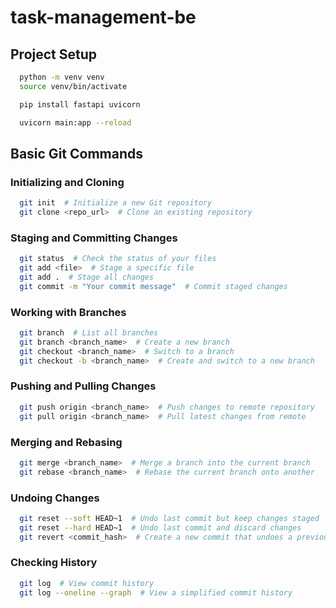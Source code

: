 # task-management-be

## Project Setup
```bash
  python -m venv venv
  source venv/bin/activate
```
```bash
  pip install fastapi uvicorn
```
```bash
  uvicorn main:app --reload
```



## Basic Git Commands

### Initializing and Cloning
```bash
  git init  # Initialize a new Git repository
  git clone <repo_url>  # Clone an existing repository
```

### Staging and Committing Changes
```bash
  git status  # Check the status of your files
  git add <file>  # Stage a specific file
  git add .  # Stage all changes
  git commit -m "Your commit message"  # Commit staged changes
```

### Working with Branches
```bash
  git branch  # List all branches
  git branch <branch_name>  # Create a new branch
  git checkout <branch_name>  # Switch to a branch
  git checkout -b <branch_name>  # Create and switch to a new branch
```

### Pushing and Pulling Changes
```bash
  git push origin <branch_name>  # Push changes to remote repository
  git pull origin <branch_name>  # Pull latest changes from remote
```

### Merging and Rebasing
```bash
  git merge <branch_name>  # Merge a branch into the current branch
  git rebase <branch_name>  # Rebase the current branch onto another
```

### Undoing Changes
```bash
  git reset --soft HEAD~1  # Undo last commit but keep changes staged
  git reset --hard HEAD~1  # Undo last commit and discard changes
  git revert <commit_hash>  # Create a new commit that undoes a previous one
```

### Checking History
```bash
  git log  # View commit history
  git log --oneline --graph  # View a simplified commit history
```

